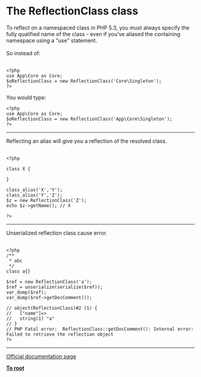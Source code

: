 # The ReflectionClass class



To reflect on a namespaced class in PHP 5.3, you must always specify the fully qualified name of the class - even if you&apos;ve aliased the containing namespace using a "use" statement.<br><br>So instead of:<br><br>

```
<?php
use App\Core as Core;
$oReflectionClass = new ReflectionClass('Core\Singleton');
?>
```


You would type:



```
<?php
use App\Core as Core;
$oReflectionClass = new ReflectionClass('App\Core\Singleton');
?>
```
  

---

Reflecting an alias will give you a reflection of the resolved class.<br><br>

```
<?php

class X {
    
}

class_alias('X','Y');
class_alias('Y','Z');
$z = new ReflectionClass('Z');
echo $z->getName(); // X

?>
```
  

---

Unserialized reflection class cause error.<br><br>

```
<?php
/**
 * abc
 */
class a{}

$ref = new ReflectionClass('a');
$ref = unserialize(serialize($ref));
var_dump($ref);
var_dump($ref->getDocComment());

// object(ReflectionClass)#2 (1) {
//   ["name"]=>
//   string(1) "a"
// }
// PHP Fatal error:  ReflectionClass::getDocComment(): Internal error: Failed to retrieve the reflection object
?>
```
  

---

[Official documentation page](https://www.php.net/manual/en/class.reflectionclass.php)

**[To root](/README.md)**
